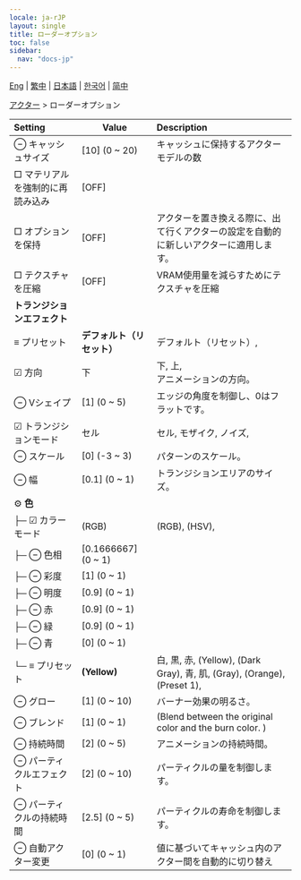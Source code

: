 ```yaml
---
locale: ja-rJP
layout: single
title: ローダーオプション
toc: false
sidebar:
  nav: "docs-jp"
---
```

[Eng](/dancexr/menu/2025.4/actors/loader_options) | [繁中](/tw/dancexr/menu/2025.4/actors/loader_options) | [日本語](/jp/dancexr/menu/2025.4/actors/loader_options) | [한국어](/kr/dancexr/menu/2025.4/actors/loader_options) | [简中](/zh/dancexr/menu/2025.4/actors/loader_options)

[アクター](../menu#アクター) > ローダーオプション



| Setting | Value | Description |
| :--- | --- | :--- |
|  ⊖ キャッシュサイズ| [10] (0 ~ 20) | キャッシュに保持するアクターモデルの数
|  □ マテリアルを強制的に再読み込み| [OFF] | 
|  □ オプションを保持| [OFF] | アクターを置き換える際に、出て行くアクターの設定を自動的に新しいアクターに適用します。
|  □ テクスチャを圧縮| [OFF] | VRAM使用量を減らすためにテクスチャを圧縮
|  <b>トランジションエフェクト</b>|| 
|  ≡ プリセット| **デフォルト（リセット）** | デフォルト（リセット）,  |
| ☑ 方向| 下 | 下, 上, <br/>アニメーションの方向。
|  ⊖ Vシェイプ| [1] (0 ~ 5) | エッジの角度を制御し、0はフラットです。
| ☑ トランジションモード| セル | セル, モザイク, ノイズ, 
|  ⊖ スケール| [0] (-3 ~ 3) | パターンのスケール。
|  ⊖ 幅| [0.1] (0 ~ 1) | トランジションエリアのサイズ。
|  ⚙️ <b>色</b>| | 
| ├─ ☑ カラーモード| (RGB) | (RGB), (HSV), 
| ├─ ⊖ 色相| [0.1666667] (0 ~ 1) | 
| ├─ ⊖ 彩度| [1] (0 ~ 1) | 
| ├─ ⊖ 明度| [0.9] (0 ~ 1) | 
| ├─ ⊖ 赤| [0.9] (0 ~ 1) | 
| ├─ ⊖ 緑| [0.9] (0 ~ 1) | 
| ├─ ⊖ 青| [0] (0 ~ 1) | 
| └─ ≡ プリセット| **(Yellow)** | 白, 黒, 赤, (Yellow), (Dark Gray), 青, 肌, (Gray), (Orange), (Preset 1),  |
|  ⊖ グロー| [1] (0 ~ 10) | バーナー効果の明るさ。
|  ⊖ ブレンド| [1] (0 ~ 1) | (Blend between the original color and the burn color. )
|  ⊖ 持続時間| [2] (0 ~ 5) | アニメーションの持続時間。
|  ⊖ パーティクルエフェクト| [2] (0 ~ 10) | パーティクルの量を制御します。
|  ⊖ パーティクルの持続時間| [2.5] (0 ~ 5) | パーティクルの寿命を制御します。
|  ⊖ 自動アクター変更| [0] (0 ~ 1) | 値に基づいてキャッシュ内のアクター間を自動的に切り替え

